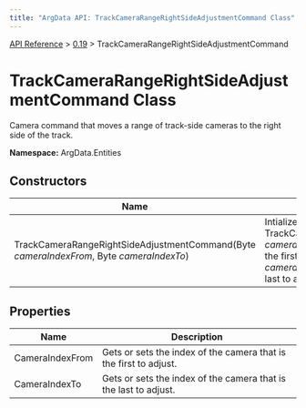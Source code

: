 ```yaml
---
title: "ArgData API: TrackCameraRangeRightSideAdjustmentCommand Class"
---
```


[API Reference](/argdata/api) &gt; [0.19](/argdata/api/0.19) &gt; TrackCameraRangeRightSideAdjustmentCommand

# TrackCameraRangeRightSideAdjustmentCommand Class

Camera command that moves a range of track-side cameras to the right side of the track.

**Namespace:** ArgData.Entities

## Constructors

<table class="table table-bordered table-striped ">
<thead>
  <tr>
    <th>Name</th>
    <th>Description</th>
  </tr>
</thead>
<tbody>
  <tr>
    <td>TrackCameraRangeRightSideAdjustmentCommand(Byte <em>cameraIndexFrom</em>, Byte <em>cameraIndexTo</em>)</td>
    <td>Intializes a new instance of a TrackCameraRangeRightSideAdjustmentCommand.<br /><em>cameraIndexFrom</em>: The index of the camera that is the first to adjust.<br /><em>cameraIndexTo</em>: The index of the camera that is the last to adjust.<br /></td>
  </tr>
</tbody>
</table>


## Properties

<table class="table table-bordered table-striped ">
<thead>
  <tr>
    <th>Name</th>
    <th>Description</th>
  </tr>
</thead>
<tbody>
  <tr>
    <td>CameraIndexFrom</td>
    <td>Gets or sets the index of the camera that is the first to adjust.</td>
  </tr>
  <tr>
    <td>CameraIndexTo</td>
    <td>Gets or sets the index of the camera that is the last to adjust.</td>
  </tr>
</tbody>
</table>


